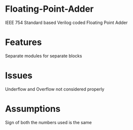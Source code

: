 # Floating-Point-Adder
IEEE 754 Standard based Verilog coded Floating Point Adder

# Features
 Separate modules for separate blocks
 
 # Issues
 Underflow and Overflow not considered properly
 
 # Assumptions
 Sign of both the numbers used is the same
